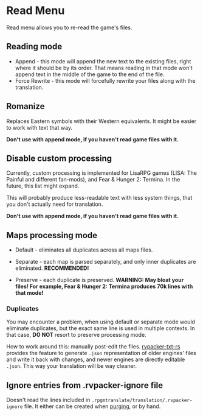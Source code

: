 # Read Menu

Read menu allows you to re-read the game's files.

## Reading mode

- Append - this mode will append the new text to the existing files, right where it should be by its order. That means reading in that mode won't append text in the middle of the game to the end of the file.
- Force Rewrite - this mode will forcefully rewrite your files along with the translation.

## Romanize

Replaces Eastern symbols with their Western equivalents. It might be easier to work with text that way.

**Don't use with append mode, if you haven't read game files with it.**

## Disable custom processing

Currently, custom processing is implemented for LisaRPG games (LISA: The Painful and different fan-mods), and Fear & Hunger 2: Termina. In the future, this list might expand.

This will probably produce less-readable text with less system things, that you don't actually need for translation.

**Don't use with append mode, if you haven't read game files with it.**

## Maps processing mode

- Default - eliminates all duplicates across all maps files.

- Separate - each map is parsed separately, and only inner duplicates are eliminated. **RECOMMENDED!**

- Preserve - each duplicate is preserved. **WARNING: May bloat your files! For example, Fear & Hunger 2: Termina produces 70k lines with that mode!**

### Duplicates

You may encounter a problem, when using default or separate mode would eliminate duplicates, but the exact same line is used in multiple contexts. In that case, **DO NOT** resort to preserve processing mode.

How to work around this: manually post-edit the files. [rvpacker-txt-rs](https://github.com/savannstm/rvpacker-txt-rs) provides the feature to generate `.json` representation of older engines' files and write it back with changes, and newer engines are directly editable `.json`. This way your translation will be way cleaner.

## Ignore entries from .rvpacker-ignore file

Doesn't read the lines included in `.rpgmtranslate/translation/.rvpacker-ignore` file. It either can be created when [purging](purge.md), or by hand.
